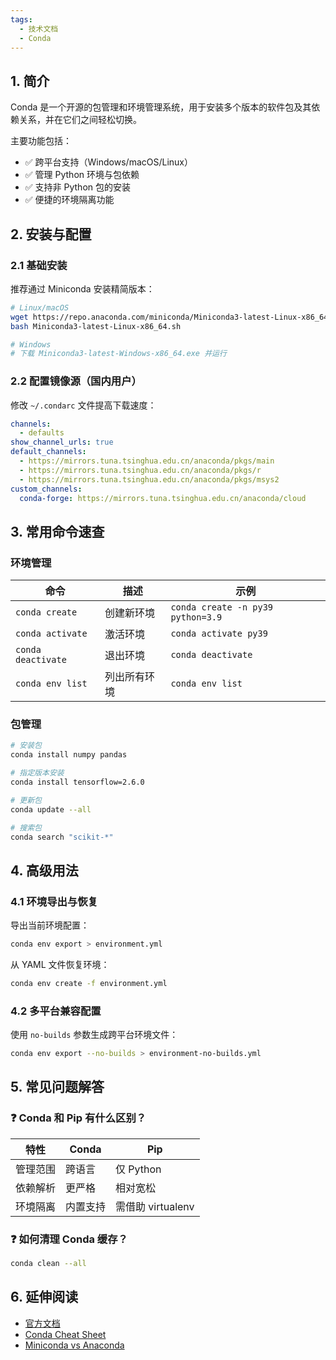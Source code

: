 ```yaml
---
tags:
  - 技术文档
  - Conda
---
```


## 1. 简介

Conda 是一个开源的包管理和环境管理系统，用于安装多个版本的软件包及其依赖关系，并在它们之间轻松切换。

主要功能包括：
- ✅ 跨平台支持（Windows/macOS/Linux）
- ✅ 管理 Python 环境与包依赖
- ✅ 支持非 Python 包的安装
- ✅ 便捷的环境隔离功能

## 2. 安装与配置

### 2.1 基础安装

推荐通过 Miniconda 安装精简版本：

```bash
# Linux/macOS
wget https://repo.anaconda.com/miniconda/Miniconda3-latest-Linux-x86_64.sh
bash Miniconda3-latest-Linux-x86_64.sh

# Windows
# 下载 Miniconda3-latest-Windows-x86_64.exe 并运行
```

### 2.2 配置镜像源（国内用户）

修改 `~/.condarc` 文件提高下载速度：

```yaml
channels:
  - defaults
show_channel_urls: true
default_channels:
  - https://mirrors.tuna.tsinghua.edu.cn/anaconda/pkgs/main
  - https://mirrors.tuna.tsinghua.edu.cn/anaconda/pkgs/r
  - https://mirrors.tuna.tsinghua.edu.cn/anaconda/pkgs/msys2
custom_channels:
  conda-forge: https://mirrors.tuna.tsinghua.edu.cn/anaconda/cloud
```

## 3. 常用命令速查

### 环境管理

| 命令 | 描述 | 示例 |
|------|------|------|
| `conda create` | 创建新环境 | `conda create -n py39 python=3.9` |
| `conda activate` | 激活环境 | `conda activate py39` |
| `conda deactivate` | 退出环境 | `conda deactivate` |
| `conda env list` | 列出所有环境 | `conda env list` |

### 包管理

```bash
# 安装包
conda install numpy pandas

# 指定版本安装
conda install tensorflow=2.6.0

# 更新包
conda update --all

# 搜索包
conda search "scikit-*"
```

## 4. 高级用法

### 4.1 环境导出与恢复

导出当前环境配置：

```bash
conda env export > environment.yml
```

从 YAML 文件恢复环境：

```bash
conda env create -f environment.yml
```

### 4.2 多平台兼容配置

使用 `no-builds` 参数生成跨平台环境文件：

```bash
conda env export --no-builds > environment-no-builds.yml
```

## 5. 常见问题解答

### ❓ Conda 和 Pip 有什么区别？

| 特性        | Conda           | Pip            |
|------------|----------------|----------------|
| 管理范围    | 跨语言          | 仅 Python      |
| 依赖解析    | 更严格          | 相对宽松       |
| 环境隔离    | 内置支持        | 需借助 virtualenv |

### ❓ 如何清理 Conda 缓存？

```bash
conda clean --all
```

## 6. 延伸阅读

- [官方文档](https://docs.conda.io/en/latest/)
- [Conda Cheat Sheet](https://docs.conda.io/projects/conda/en/latest/user-guide/cheatsheet.html)
- [Miniconda vs Anaconda](https://conda.io/projects/conda/en/latest/user-guide/install/download.html)